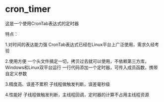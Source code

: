 # cron_timer

这是一个使用CronTab表达式的定时器

特点：

1.对时间的表达能力强
CronTab表达式已经在Linux平台上广泛使用，需求久经考验

2.使用方便
一个头文件搞定一切，拷贝过去就可以使用，不依赖第三方库，Windows和Linux双平台运行
一行代码添加一个定时器，可传入成员函数，携带自定义参数

3.精度高、误差不累积
子线程做触发判断，误差毫秒级

4.性能好
子线程做触发判断，主线程回调，定时器的计算不占用主线程资源

